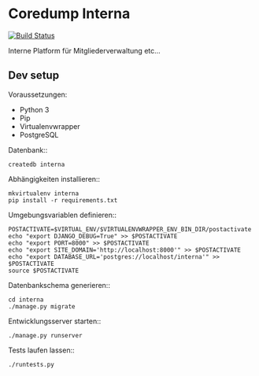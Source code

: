 Coredump Interna
================

[![Build Status](https://travis-ci.org/coredump-ch/interna.png?branch=master)](https://travis-ci.org/coredump-ch/interna)

Interne Platform für Mitgliederverwaltung etc...

Dev setup
---------

Voraussetzungen:

- Python 3
- Pip
- Virtualenvwrapper
- PostgreSQL

Datenbank::

    createdb interna

Abhängigkeiten installieren::

    mkvirtualenv interna
    pip install -r requirements.txt

Umgebungsvariablen definieren::

    POSTACTIVATE=$VIRTUAL_ENV/$VIRTUALENVWRAPPER_ENV_BIN_DIR/postactivate
    echo "export DJANGO_DEBUG=True" >> $POSTACTIVATE
    echo "export PORT=8000" >> $POSTACTIVATE
    echo "export SITE_DOMAIN='http://localhost:8000'" >> $POSTACTIVATE
    echo "export DATABASE_URL='postgres://localhost/interna'" >> $POSTACTIVATE
    source $POSTACTIVATE

Datenbankschema generieren::

    cd interna
    ./manage.py migrate

Entwicklungsserver starten::

    ./manage.py runserver

Tests laufen lassen::

    ./runtests.py
